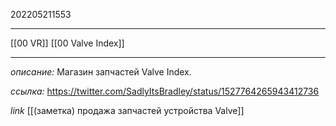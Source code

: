 202205211553
***
[[00 VR]] [[00 Valve Index]]
***
*описание:*
Магазин запчастей Valve Index.

*ссылка:*
https://twitter.com/SadlyItsBradley/status/1527764265943412736

*link*
[[(заметка) продажа запчастей устройства Valve]]
